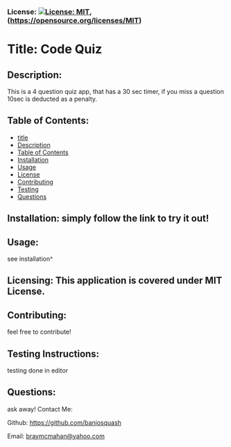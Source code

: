 
### License: [![License: MIT](https://img.shields.io/badge/License-MIT-yellow.svg)](https://opensource.org/licenses/MIT), (https://opensource.org/licenses/MIT)

# Title: Code Quiz

## Description:
This is a 4 question quiz app, that has a 30 sec timer, if you miss a question 10sec is deducted as a penalty.
## Table of Contents:
* [title](#title)
* [Description](#description)
* [Table of Contents](#table-of-contents)
* [Installation](#installation)
* [Usage](#usage)
* [License](#license)
* [Contributing](#contributing)
* [Testing](#testing)
* [Questions](#questions)
      
## Installation: simply follow the link to try it out!

## Usage: 
see installation^
## Licensing: This application is covered under MIT License.

## Contributing: 
feel free to contribute!
## Testing Instructions: 
testing done in editor
## Questions: 
ask away!
Contact Me:

Github: https://github.com/banjosquash

Email: braymcmahan@yahoo.com
